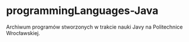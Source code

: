 # programmingLanguages-Java
Archiwum programów stworzonych w trakcie nauki Javy na Politechnice Wrocławskiej.
